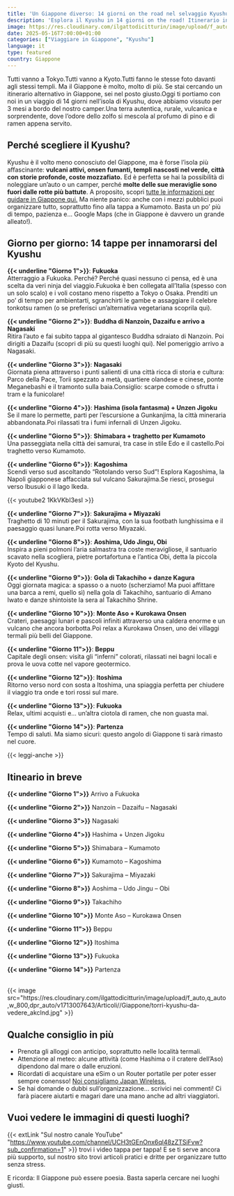 ```yaml
---
title: 'Un Giappone diverso: 14 giorni on the road nel selvaggio Kyushu'
description: 'Esplora il Kyushu in 14 giorni on the road! Itinerario in camper tra vulcani, onsen, templi nascosti e coste mozzafiato. Scopri il Giappone autentico!'
image: https://res.cloudinary.com/ilgattodicitturin/image/upload/f_auto,q_auto,w_800,dpr_auto/v1713007643/Articoli//Giappone/nanzoin-kyushu-itinerario_iifdfj.jpg
date: 2025-05-16T7:00:00+01:00
categories: ["Viaggiare in Giappone", "Kyushu"]
language: it
type: featured   
country: Giappone
---
```

Tutti vanno a Tokyo.Tutti vanno a Kyoto.Tutti fanno le stesse foto davanti agli stessi templi.
Ma il Giappone è molto, molto di più.
Se stai cercando un itinerario alternativo in Giappone, sei nel posto giusto.Oggi ti portiamo con noi in un viaggio di 14 giorni nell’isola di Kyushu, dove abbiamo vissuto per 3 mesi a bordo del nostro camper.Una terra autentica, rurale, vulcanica e sorprendente, dove l’odore dello zolfo si mescola al profumo di pino e di ramen appena servito.

## Perché scegliere il Kyushu?
Kyushu è il volto meno conosciuto del Giappone, ma è forse l’isola più affascinante: **vulcani attivi, onsen fumanti, templi nascosti nel verde, città con storie profonde, coste mozzafiato.**
Ed è perfetta se hai la possibilità di noleggiare un’auto o un camper, perché **molte delle sue meraviglie sono fuori dalle rotte più battute**. A proposito, scopri [tutte le informazioni per guidare in Giappone qui.](/blog/guidare-in-giappone-tutto-quello-che-ce-da-sapere) Ma niente panico: anche con i mezzi pubblici puoi organizzare tutto, soprattutto fino alla tappa a Kumamoto. Basta un po’ più di tempo, pazienza e… Google Maps (che in Giappone è davvero un grande alleato!).

## Giorno per giorno: 14 tappe per innamorarsi del Kyushu

**{{< underline "Giorno 1">}}**: **Fukuoka**  
Atterraggio a Fukuoka. Perché? Perché quasi nessuno ci pensa, ed è una scelta da veri ninja del viaggio.Fukuoka è ben collegata all’Italia (spesso con un solo scalo) e i voli costano meno rispetto a Tokyo o Osaka.
Prenditi un po’ di tempo per ambientarti, sgranchirti le gambe e assaggiare il celebre tonkotsu ramen (o se preferisci un’alternativa vegetariana scoprila qui). 

**{{< underline "Giorno 2">}}**: **Buddha di Nanzoin, Dazaifu e arrivo a Nagasaki**  
Ritira l’auto e fai subito tappa al gigantesco Buddha sdraiato di Nanzoin. Poi dirigiti a Dazaifu (scopri di più su questi luoghi qui). Nel pomeriggio arrivo a Nagasaki.

**{{< underline "Giorno 3">}}**: **Nagasaki**  
Giornata piena attraverso i punti salienti di una città ricca di storia e cultura: Parco della Pace, Torii spezzato a metà, quartiere olandese e cinese, ponte Meganebashi e il tramonto sulla baia.Consiglio: scarpe comode o sfrutta i tram e la funicolare!

**{{< underline "Giorno 4">}}**: **Hashima (isola fantasma) + Unzen Jigoku**  
Se il mare lo permette, parti per l’escursione a Gunkanjima, la città mineraria abbandonata.Poi rilassati tra i fumi infernali di Unzen Jigoku.

**{{< underline "Giorno 5">}}**: **Shimabara + traghetto per Kumamoto**  
Una passeggiata nella città dei samurai, tra case in stile Edo e il castello.Poi traghetto verso Kumamoto. 

**{{< underline "Giorno 6">}}**: **Kagoshima**  
Scendi verso sud ascoltando “Rotolando verso Sud”! Esplora Kagoshima, la Napoli giapponese affacciata sul vulcano Sakurajima.Se riesci, prosegui verso Ibusuki o il lago Ikeda.

{{< youtube2 1KkVKbI3esI >}}

**{{< underline "Giorno 7">}}**: **Sakurajima + Miyazaki**  
Traghetto di 10 minuti per il Sakurajima, con la sua footbath lunghissima e il paesaggio quasi lunare.Poi rotta verso Miyazaki.

**{{< underline "Giorno 8">}}**: **Aoshima, Udo Jingu, Obi**  
Inspira a pieni polmoni l’aria salmastra tra coste meravigliose, il santuario scavato nella scogliera, pietre portafortuna e l’antica Obi, detta la piccola Kyoto del Kyushu.

**{{< underline "Giorno 9">}}**: **Gola di Takachiho + danze Kagura**  
Oggi giornata magica: a spasso o a nuoto (scherziamo! Ma puoi affittare una barca a remi, quello sì) nella gola di Takachiho, santuario di Amano Iwato e danze shintoiste la sera al Takachiho Shrine.

**{{< underline "Giorno 10">}}**: **Monte Aso + Kurokawa Onsen**  
Crateri, paesaggi lunari e pascoli infiniti attraverso una caldera enorme e un vulcano che ancora borbotta.Poi relax a Kurokawa Onsen, uno dei villaggi termali più belli del Giappone.

**{{< underline "Giorno 11">}}**: **Beppu**  
Capitale degli onsen: visita gli “inferni” colorati, rilassati nei bagni locali e prova le uova cotte nel vapore geotermico.

**{{< underline "Giorno 12">}}**: **Itoshima**  
Ritorno verso nord con sosta a Itoshima, una spiaggia perfetta per chiudere il viaggio tra onde e tori rossi sul mare.

**{{< underline "Giorno 13">}}**: **Fukuoka**  
Relax, ultimi acquisti e… un’altra ciotola di ramen, che non guasta mai.

**{{< underline "Giorno 14">}}**: **Partenza**  
Tempo di saluti. Ma siamo sicuri: questo angolo di Giappone ti sarà rimasto nel cuore.

{{< leggi-anche >}}

## Itineario in breve

**{{< underline "Giorno 1">}}**	Arrivo a Fukuoka

**{{< underline "Giorno 2">}}**	Nanzoin – Dazaifu – Nagasaki

**{{< underline "Giorno 3">}}**	Nagasaki

**{{< underline "Giorno 4">}}**	Hashima + Unzen Jigoku

**{{< underline "Giorno 5">}}**	Shimabara – Kumamoto

**{{< underline "Giorno 6">}}**	Kumamoto – Kagoshima

**{{< underline "Giorno 7">}}**	Sakurajima – Miyazaki

**{{< underline "Giorno 8">}}**	Aoshima – Udo Jingu – Obi

**{{< underline "Giorno 9">}}**	Takachiho

**{{< underline "Giorno 10">}}** Monte Aso – Kurokawa Onsen

**{{< underline "Giorno 11">}}** Beppu

**{{< underline "Giorno 12">}}** Itoshima

**{{< underline "Giorno 13">}}** Fukuoka

**{{< underline "Giorno 14">}}** Partenza

<br>
{{< image src="https://res.cloudinary.com/ilgattodicitturin/image/upload/f_auto,q_auto,w_800,dpr_auto/v1713007643/Articoli//Giappone/torri-kyushu-da-vedere_akclnd.jpg" >}}

## Qualche consiglio in più
* Prenota gli alloggi con anticipo, soprattutto nelle località termali.
* Attenzione al meteo: alcune attività (come Hashima o il cratere dell’Aso) dipendono dal mare o dalle eruzioni.
* Ricordati di acquistare una eSim o un Router portatile per poter esser sempre conensso! [Noi consigliamo Japan Wireless.](/blog/la-connessione-perfetta-per-il-tuo-viaggio-in-Giappone-japan-wireless)
* Se hai domande o dubbi sull’organizzazione… scrivici nei commenti! Ci farà piacere aiutarti e magari dare una mano anche ad altri viaggiatori.

## Vuoi vedere le immagini di questi luoghi?
{{< extLink "Sul nostro canale YouTube" "https://www.youtube.com/channel/UCH3tGEnOnx6ql48zZTSiFvw?sub_confirmation=1" >}} trovi i video tappa per tappa! E se ti serve ancora più supporto, sul nostro sito trovi articoli pratici e dritte per organizzare tutto senza stress.

E ricorda: Il Giappone può essere poesia. Basta saperla cercare nei luoghi giusti.
